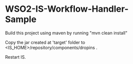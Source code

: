 # WSO2-IS-Workflow-Handler-Sample

Build this project using maven by running "mvn clean install"

Copy the jar created at 'target' folder to <IS_HOME>/repository/components/dropins .

Restart IS.
